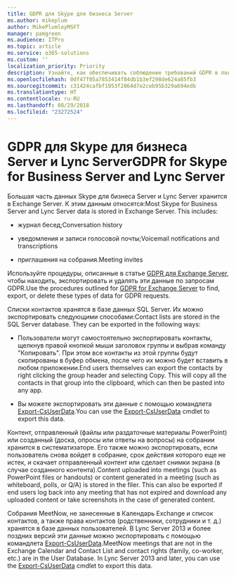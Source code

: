 ```yaml
---
title: GDPR для Skype для бизнеса Server
ms.author: mikeplum
author: MikePlumleyMSFT
manager: pamgreen
ms.audience: ITPro
ms.topic: article
ms.service: o365-solutions
ms.custom: ''
localization_priority: Priority
description: Узнайте, как обеспечивать соблюдение требований GDPR в локальном развертывании Skype для бизнеса Server и Lync Server.
ms.openlocfilehash: 0df47f05a7853414f84db1b3ef298de624a85fb3
ms.sourcegitcommit: c31424cafbf1953f2864d7e2ceb95b329a694edb
ms.translationtype: HT
ms.contentlocale: ru-RU
ms.lasthandoff: 08/29/2018
ms.locfileid: "23272524"
---
```

# <a name="gdpr-for-skype-for-business-server-and-lync-server"></a><span data-ttu-id="d6972-103">GDPR для Skype для бизнеса Server и Lync Server</span><span class="sxs-lookup"><span data-stu-id="d6972-103">GDPR for Skype for Business Server and Lync Server</span></span>

<span data-ttu-id="d6972-p101">Большая часть данных Skype для бизнеса Server и Lync Server хранится в Exchange Server. К этим данным относятся:</span><span class="sxs-lookup"><span data-stu-id="d6972-p101">Most Skype for Business Server and Lync Server data is stored in Exchange Server. This includes:</span></span>

-   <span data-ttu-id="d6972-106">журнал бесед;</span><span class="sxs-lookup"><span data-stu-id="d6972-106">Conversation history</span></span>

-   <span data-ttu-id="d6972-107">уведомления и записи голосовой почты;</span><span class="sxs-lookup"><span data-stu-id="d6972-107">Voicemail notifications and transcriptions</span></span>

-   <span data-ttu-id="d6972-108">приглашения на собрания.</span><span class="sxs-lookup"><span data-stu-id="d6972-108">Meeting invites</span></span>

<span data-ttu-id="d6972-109">Используйте процедуры, описанные в статье [GDPR для Exchange Server](gdpr-for-exchange-server.md), чтобы находить, экспортировать и удалять эти данные по запросам GDPR.</span><span class="sxs-lookup"><span data-stu-id="d6972-109">Use the procedures outlined for [GDPR for Exchange Server](gdpr-for-exchange-server.md) to find, export, or delete these types of data for GDPR requests.</span></span>

<span data-ttu-id="d6972-p102">Списки контактов хранятся в базе данных SQL Server. Их можно экспортировать следующими способами:</span><span class="sxs-lookup"><span data-stu-id="d6972-p102">Contact lists are stored in the SQL Server database. They can be exported in the following ways:</span></span>

-   <span data-ttu-id="d6972-p103">Пользователи могут самостоятельно экспортировать контакты, щелкнув правой кнопкой мыши заголовок группы и выбрав команду "Копировать". При этом все контакты из этой группы будут скопированы в буфер обмена, после чего их можно будет вставить в любом приложении.</span><span class="sxs-lookup"><span data-stu-id="d6972-p103">End users themselves can export the contacts by right clicking the group header and selecting Copy. This will copy all the contacts in that group into the clipboard, which can then be pasted into any app.</span></span>

-   <span data-ttu-id="d6972-114">Вы можете экспортировать эти данные с помощью командлета [Export-CsUserData](https://docs.microsoft.com/ru-RU/powershell/module/skype/export-csuserdata).</span><span class="sxs-lookup"><span data-stu-id="d6972-114">You can use the [Export-CsUserData](https://docs.microsoft.com/ru-RU/powershell/module/skype/export-csuserdata) cmdlet to export this data.</span></span>

<span data-ttu-id="d6972-p104">Контент, отправленный (файлы или раздаточные материалы PowerPoint) или созданный (доска, опросы или ответы на вопросы) на собрании хранится в систематизаторе. Его также можно экспортировать, если пользователь снова войдет в собрание, срок действия которого еще не истек, и скачает отправленный контент или сделает снимки экрана (в случае созданного контента).</span><span class="sxs-lookup"><span data-stu-id="d6972-p104">Content uploaded into meetings (such as PowerPoint files or handouts) or content generated in a meeting (such as whiteboard, polls, or Q/A) is stored in the filer. This can also be exported if end users log back into any meeting that has not expired and download any uploaded content or take screenshots in the case of generated content.</span></span>

<span data-ttu-id="d6972-p105">Собрания MeetNow, не занесенные в Календарь Exchange и список контактов, а также права контактов (родственники, сотрудники и т. д.) хранятся в базе данных пользователей. В Lync Server 2013 и более поздних версий эти данные можно экспортировать с помощью командлета [Export-CsUserData](https://docs.microsoft.com/ru-RU/powershell/module/skype/export-csuserdata).</span><span class="sxs-lookup"><span data-stu-id="d6972-p105">MeetNow meetings that are not in the Exchange Calendar and Contact List and contact rights (family, co-worker, etc.) are in the User Database. In Lync Server 2013 and later, you can use the [Export-CsUserData](https://docs.microsoft.com/ru-RU/powershell/module/skype/export-csuserdata) cmdlet to export this data.</span></span>
